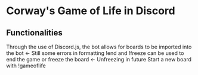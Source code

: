 # Corway's Game of Life in Discord
## Functionalities
Through the use of Discord.js, the bot allows for boards to be imported into the bot <- Still some errors in formatting
!end and !freeze can be used to end the game or freeze the board <- Unfreezing in future
Start a new board with !gameoflife